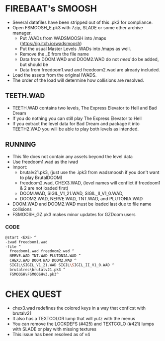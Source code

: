 # FIREBAAT's SMOOSH
- Several datafiles have been stripped out of this .pk3 for compliance.
- Open FSMOOSH_E.pk3 with 7zip, SLADE or some other archive manager.
  - Put .WADs from WADSMOOSH into /maps (https://jp.itch.io/wadsmoosh)
  - Put the usual Master Levels .WADs into /maps as well.
  - Remove the _E from the file name
  - Data from DOOM.WAD and DOOM2.WAD do not *need* do be added, but should be
  - Data from freedoom1.wad and freedoom2.wad are already included.
- Load the assets from the original IWADS.
- The order of the load will determine how collisions are resolved.

## TEETH.WAD
- TEETH.WAD contains two levels, The Express Elevator to Hell and Bad Dream
- If you do nothing you can still play The Express Elevator to Hell
- If you extract the level data for Bad Dream and package it into TEETH2.WAD you will be able to play both levels as intended.

## RUNNING
- This file does not contain any assets beyond the level data
- Use freedoom1.wad as the iwad
- Import:
  - brutalv21.pk3, (just use the .ipk3 from wadsmoosh if you don't want to play BrutalDOOM)
  - freedoom2.wad, CHEX3.WAD, (level names will conflict if freedoom1 & 2 are not loaded first)
  - DOOM.WAD, SIGIL_V1_21.WAD, SIGIL_II_V1_0.WAD,
  - DOOM2.WAD, NERVE.WAD, TNT.WAD, and PLUTONIA.WAD
- DOOM.WAD and DOOM2.WAD must be loaded last due to file name collisions
- FSMOOSH_GZ.pk3 makes minor updates for GZDoom users

### CODE
```bash
@start <EXE> ^
-iwad freedoom1.wad
-file ^
  freedoom1.wad freedoom2.wad ^
  NERVE.WAD TNT.WAD PLUTONIA.WAD ^
  CHEX3.WAD DOOM.WAD DOOM2.WAD ^
  SIGIL\SIGIL_V1_21.WAD SIGIL\SIGIL_II_V1_0.WAD ^
  brutalrec\brutalv21.pk3 ^
  FSMOOSH\FSMOOSHv3.pk3^
```

# CHEX QUEST
- chex3.wad redefines the colored keys in a way that conficst with brutalv21
- It also has a TEXTCOLOR lump that will yutz with the menus
- You can remove the LOCKDEFS (#425) and TEXTCOLO (#421) lumps with SLADE or play with missing textures
- This issue has been resolved as of v4
